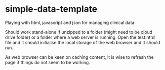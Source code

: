 # simple-data-template
 Playing with html, javascript and json for managing clinical data
 
Should work stand-alone if unzipped to a folder (might need to be cloud drive folder) or a folder where a web server is running.
Open the test.html file and it should initialise the local storage of the web browser and it should run.

As web browser can be keen on caching content, it is wise to refresh the page if things do not seem to be working.

